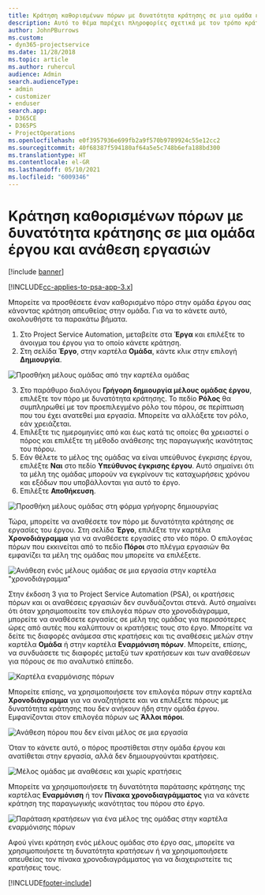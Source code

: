```yaml
---
title: Κράτηση καθορισμένων πόρων με δυνατότητα κράτησης σε μια ομάδα έργου και ανάθεση εργασιών
description: Αυτό το θέμα παρέχει πληροφορίες σχετικά με τον τρόπο κράτησης καθορισμένων πόρων σε ομάδες εργασίας και την ανάθεσή τους σε εργασίες.
author: JohnPBurrows
ms.custom:
- dyn365-projectservice
ms.date: 11/28/2018
ms.topic: article
ms.author: ruhercul
audience: Admin
search.audienceType:
- admin
- customizer
- enduser
search.app:
- D365CE
- D365PS
- ProjectOperations
ms.openlocfilehash: e0f3957936e699fb2a9f570b9789924c55e12cc2
ms.sourcegitcommit: 40f68387f594180af64a5e5c748b6efa188bd300
ms.translationtype: HT
ms.contentlocale: el-GR
ms.lasthandoff: 05/10/2021
ms.locfileid: "6009346"
---
```

# <a name="book-named-bookable-resources-to-a-project-team-and-assign-tasks"></a>Κράτηση καθορισμένων πόρων με δυνατότητα κράτησης σε μια ομάδα έργου και ανάθεση εργασιών 

[!include [banner](../includes/psa-now-project-operations.md)]

[!INCLUDE[cc-applies-to-psa-app-3.x](../includes/cc-applies-to-psa-app-3x.md)]

Μπορείτε να προσθέσετε έναν καθορισμένο πόρο στην ομάδα έργου σας κάνοντας κράτηση απευθείας στην ομάδα. Για να το κάνετε αυτό, ακολουθήστε τα παρακάτω βήματα.

1. Στο Project Service Automation, μεταβείτε στα **Έργα** και επιλέξτε το άνοιγμα του έργου για το οποίο κάνετε κράτηση.
2. Στη σελίδα **Έργο**, στην καρτέλα **Ομάδα**, κάντε κλικ στην επιλογή **Δημιουργία**. 

![Προσθήκη μέλους ομάδας από την καρτέλα ομάδας](media/RM-how-to-1.png)

3. Στο παράθυρο διαλόγου **Γρήγορη δημιουργία μέλους ομάδας έργου**, επιλέξτε τον πόρο με δυνατότητα κράτησης. Το πεδίο **Ρόλος** θα συμπληρωθεί με τον προεπιλεγμένο ρόλο του πόρου, σε περίπτωση που του έχει ανατεθεί μια εργασία. Μπορείτε να αλλάξετε τον ρόλο, εάν χρειάζεται. 
4. Επιλέξτε τις ημερομηνίες από και έως κατά τις οποίες θα χρειαστεί ο πόρος και επιλέξτε τη μέθοδο ανάθεσης της παραγωγικής ικανότητας του πόρου. 
5. Εάν θέλετε το μέλος της ομάδας να είναι υπεύθυνος έγκρισης έργου, επιλέξτε **Ναι** στο πεδίο **Υπεύθυνος έγκρισης έργου**. Αυτό σημαίνει ότι τα μέλη της ομάδας μπορούν να εγκρίνουν τις καταχωρήσεις χρόνου και εξόδων που υποβάλλονται για αυτό το έργο. 
6. Επιλέξτε **Αποθήκευση**.

![Προσθήκη μέλους ομάδας στη φόρμα γρήγορης δημιουργίας](media/RM-how-to-2.png)


Τώρα, μπορείτε να αναθέσετε τον πόρο με δυνατότητα κράτησης σε εργασίες του έργου. Στη σελίδα **Έργο**, επιλέξτε την καρτέλα **Χρονοδιάγραμμα** για να αναθέσετε εργασίες στο νέο πόρο. Ο επιλογέας πόρων που εκκινείται από το πεδίο **Πόροι** στο πλέγμα εργασιών θα εμφανίζει τα μέλη της ομάδας που μπορείτε να επιλέξετε.

![Ανάθεση ενός μέλους ομάδας σε μια εργασία στην καρτέλα "χρονοδιάγραμμα"](media/RM-how-to-3.png)

Στην έκδοση 3 για το Project Service Automation (PSA), οι κρατήσεις πόρων και οι αναθέσεις εργασιών δεν συνδυάζονται στενά. Αυτό σημαίνει ότι όταν χρησιμοποιείτε τον επιλογέα πόρων στο χρονοδιάγραμμα, μπορείτε να αναθέσετε εργασίες σε μέλη της ομάδας για περισσότερες ώρες από αυτές που καλύπτουν οι κρατήσεις τους στο έργο.
Μπορείτε να δείτε τις διαφορές ανάμεσα στις κρατήσεις και τις αναθέσεις μελών στην καρτέλα **Ομάδα** ή στην καρτέλα **Εναρμόνιση πόρων**. Μπορείτε, επίσης, να συνδυάσετε τις διαφορές μεταξύ των κρατήσεων και των αναθέσεων για πόρους σε πιο αναλυτικό επίπεδο.

![Καρτέλα εναρμόνισης πόρων](media/RM-how-to-4.png)

Μπορείτε επίσης, να χρησιμοποιήσετε τον επιλογέα πόρων στην καρτέλα **Χρονοδιάγραμμα** για να αναζητήσετε και να επιλέξετε πόρους με δυνατότητα κράτησης που δεν ανήκουν ήδη στην ομάδα έργου. Εμφανίζονται στον επιλογέα πόρων ως **Άλλοι πόροι**.

![Ανάθεση πόρου που δεν είναι μέλος σε μια εργασία](media/RM-how-to-5.png)

Όταν το κάνετε αυτό, ο πόρος προστίθεται στην ομάδα έργου και ανατίθεται στην εργασία, αλλά δεν δημιουργούνται κρατήσεις.

![Μέλος ομάδας με αναθέσεις και χωρίς κρατήσεις](media/RM-how-to-6.png)

Μπορείτε να χρησιμοποιήσετε τη δυνατότητα παράτασης κράτησης της καρτέλας **Εναρμόνιση** ή τον **Πίνακα χρονοδιαγράμματος** για να κάνετε κράτηση της παραγωγικής ικανότητας του πόρου στο έργο.

![Παράταση κρατήσεων για ένα μέλος της ομάδας στην καρτέλα εναρμόνισης πόρων](media/RM-how-to-7.png)

Αφού γίνει κράτηση ενός μέλους ομάδας στο έργο σας, μπορείτε να χρησιμοποιήσετε τη δυνατότητα κρατήσεων ή να χρησιμοποιήσετε απευθείας τον πίνακα χρονοδιαγράμματος για να διαχειριστείτε τις κρατήσεις τους.


[!INCLUDE[footer-include](../includes/footer-banner.md)]